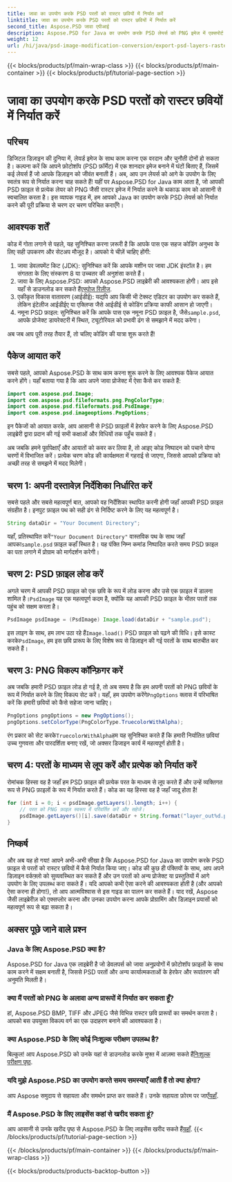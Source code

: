 ```yaml
---
title: जावा का उपयोग करके PSD परतों को रास्टर छवियों में निर्यात करें
linktitle: जावा का उपयोग करके PSD परतों को रास्टर छवियों में निर्यात करें
second_title: Aspose.PSD जावा एपीआई
description: Aspose.PSD for Java का उपयोग करके PSD लेयर्स को PNG इमेज में एक्सपोर्ट करना सीखें। हमारे विस्तृत चरण-दर-चरण ट्यूटोरियल के साथ सहज फ़ाइल हेरफेर अनलॉक करें।
weight: 12
url: /hi/java/psd-image-modification-conversion/export-psd-layers-raster-images/
---
```


{{< blocks/products/pf/main-wrap-class >}}
{{< blocks/products/pf/main-container >}}
{{< blocks/products/pf/tutorial-page-section >}}

# जावा का उपयोग करके PSD परतों को रास्टर छवियों में निर्यात करें

## परिचय

डिजिटल डिज़ाइन की दुनिया में, लेयर्ड इमेज के साथ काम करना एक वरदान और चुनौती दोनों हो सकता है। कल्पना करें कि आपने फ़ोटोशॉप (PSD फ़ॉर्मेट) में एक शानदार इमेज बनाने में घंटों बिताए हैं, जिसमें कई लेयर्स हैं जो आपके डिज़ाइन को जीवंत बनाती हैं। अब, आप उन लेयर्स को आगे के उपयोग के लिए स्वतंत्र रूप से निर्यात करना चाह सकते हैं! यहीं पर Aspose.PSD for Java काम आता है, जो आपकी PSD फ़ाइल से प्रत्येक लेयर को PNG जैसी रास्टर इमेज में निर्यात करने के थकाऊ काम को आसानी से स्वचालित करता है। इस व्यापक गाइड में, हम आपको Java का उपयोग करके PSD लेयर्स को निर्यात करने की पूरी प्रक्रिया से चरण दर चरण परिचित कराएँगे।

## आवश्यक शर्तें

कोड में गोता लगाने से पहले, यह सुनिश्चित करना ज़रूरी है कि आपके पास एक सहज कोडिंग अनुभव के लिए सही उपकरण और सेटअप मौजूद है। आपको ये चीज़ें चाहिए होंगी:

1. जावा डेवलपमेंट किट (JDK): सुनिश्चित करें कि आपके मशीन पर जावा JDK इंस्टॉल है। हम संगतता के लिए संस्करण 8 या उच्चतर की अनुशंसा करते हैं।
2.  जावा के लिए Aspose.PSD: आपको Aspose.PSD लाइब्रेरी की आवश्यकता होगी। आप इसे यहाँ से डाउनलोड कर सकते हैं[एस्पोज रिलीज](https://releases.aspose.com/psd/java/). 
3. एकीकृत विकास वातावरण (आईडीई): यद्यपि आप किसी भी टेक्स्ट एडिटर का उपयोग कर सकते हैं, लेकिन इंटेलीज आईडीईए या एक्लिप्स जैसे आईडीई से कोडिंग प्रक्रिया काफी आसान हो जाएगी।
4.  नमूना PSD फ़ाइल: सुनिश्चित करें कि आपके पास एक नमूना PSD फ़ाइल है, जैसे`sample.psd`, आपके प्रोजेक्ट डायरेक्टरी में स्थित, ट्यूटोरियल को प्रभावी ढंग से समझाने में मदद करेगा।

अब जब आप पूरी तरह तैयार हैं, तो चलिए कोडिंग की यात्रा शुरू करते हैं!

## पैकेज आयात करें

सबसे पहले, आपको Aspose.PSD के साथ काम करना शुरू करने के लिए आवश्यक पैकेज आयात करने होंगे। यहाँ बताया गया है कि आप अपने जावा प्रोजेक्ट में ऐसा कैसे कर सकते हैं:

```java
import com.aspose.psd.Image;
import com.aspose.psd.fileformats.png.PngColorType;
import com.aspose.psd.fileformats.psd.PsdImage;
import com.aspose.psd.imageoptions.PngOptions;
```

इन पैकेजों को आयात करके, आप आसानी से PSD फ़ाइलों में हेरफेर करने के लिए Aspose.PSD लाइब्रेरी द्वारा प्रदान की गई सभी कक्षाओं और विधियों तक पहुँच सकते हैं।

अब जबकि हमने पूर्वापेक्षाएँ और आयातों को कवर कर लिया है, तो आइए कोड निष्पादन को पचाने योग्य चरणों में विभाजित करें। प्रत्येक चरण कोड की कार्यक्षमता में गहराई से जाएगा, जिससे आपको प्रक्रिया को अच्छी तरह से समझने में मदद मिलेगी।

## चरण 1: अपनी दस्तावेज़ निर्देशिका निर्धारित करें

सबसे पहले और सबसे महत्वपूर्ण बात, आपको वह निर्देशिका स्थापित करनी होगी जहाँ आपकी PSD फ़ाइल संग्रहीत है। इनपुट फ़ाइल पथ को सही ढंग से निर्दिष्ट करने के लिए यह महत्वपूर्ण है।

```java
String dataDir = "Your Document Directory";
```

 यहाँ, प्रतिस्थापित करें`"Your Document Directory"` वास्तविक पथ के साथ जहाँ आपका`sample.psd` फ़ाइल कहाँ स्थित है। यह पंक्ति निम्न कमांड निष्पादित करते समय PSD फ़ाइल का पता लगाने में प्रोग्राम को मार्गदर्शन करेगी।

## चरण 2: PSD फ़ाइल लोड करें

 अगले चरण में आपकी PSD फ़ाइल को एक छवि के रूप में लोड करना और उसे एक फ़ाइल में डालना शामिल है।`PsdImage` यह एक महत्वपूर्ण कदम है, क्योंकि यह आपकी PSD फ़ाइल के भीतर परतों तक पहुंच को सक्षम करता है।

```java
PsdImage psdImage = (PsdImage) Image.load(dataDir + "sample.psd");
```

 इस लाइन के साथ, हम लाभ उठा रहे हैं`Image.load()` PSD फ़ाइल को पढ़ने की विधि। इसे कास्ट करके`PsdImage`, हम इस छवि प्रारूप के लिए विशेष रूप से डिज़ाइन की गई परतों के साथ बातचीत कर सकते हैं।

## चरण 3: PNG विकल्प कॉन्फ़िगर करें

अब जबकि हमारी PSD फ़ाइल लोड हो गई है, तो अब समय है कि हम अपनी परतों को PNG छवियों के रूप में निर्यात करने के लिए विकल्प सेट करें। यहाँ, हम उपयोग करेंगे`PngOptions` क्लास में परिभाषित करें कि हमारी छवियों को कैसे सहेजा जाना चाहिए।

```java
PngOptions pngOptions = new PngOptions();
pngOptions.setColorType(PngColorType.TruecolorWithAlpha);
```

 रंग प्रकार को सेट करके`TruecolorWithAlpha`हम यह सुनिश्चित करते हैं कि हमारी निर्यातित छवियां उच्च गुणवत्ता और पारदर्शिता बनाए रखें, जो अक्सर डिजाइन कार्य में महत्वपूर्ण होती है।

## चरण 4: परतों के माध्यम से लूप करें और प्रत्येक को निर्यात करें

रोमांचक हिस्सा वह है जहाँ हम PSD फ़ाइल की प्रत्येक परत के माध्यम से लूप करते हैं और उन्हें व्यक्तिगत रूप से PNG फ़ाइलों के रूप में निर्यात करते हैं। कोड का यह हिस्सा वह है जहाँ जादू होता है!

```java
for (int i = 0; i < psdImage.getLayers().length; i++) {
    // परत को PNG फ़ाइल स्वरूप में परिवर्तित करें और सहेजें।
    psdImage.getLayers()[i].save(dataDir + String.format("layer_out%d.png", i + 1), pngOptions);
}
```

## निष्कर्ष

और अब यह हो गया! आपने अभी-अभी सीखा है कि Aspose.PSD for Java का उपयोग करके PSD फ़ाइल से परतों को रास्टर छवियों में कैसे निर्यात किया जाए। कोड की कुछ ही पंक्तियों के साथ, आप अपने डिज़ाइन वर्कफ़्लो को सुव्यवस्थित कर सकते हैं और उन परतों को अन्य प्रोजेक्ट या प्रस्तुतियों में आगे उपयोग के लिए उपलब्ध करा सकते हैं। यदि आपको कभी ऐसा करने की आवश्यकता होती है (और आपको ऐसा करना ही होगा!), तो आप आत्मविश्वास से इस गाइड का पालन कर सकते हैं। याद रखें, Aspose जैसी लाइब्रेरीज़ को एक्सप्लोर करना और उनका उपयोग करना आपके प्रोग्रामिंग और डिज़ाइन प्रयासों को महत्वपूर्ण रूप से बढ़ा सकता है।

## अक्सर पूछे जाने वाले प्रश्न

### Java के लिए Aspose.PSD क्या है?
Aspose.PSD for Java एक लाइब्रेरी है जो डेवलपर्स को जावा अनुप्रयोगों में फ़ोटोशॉप फ़ाइलों के साथ काम करने में सक्षम बनाती है, जिससे PSD परतों और अन्य कार्यात्मकताओं के हेरफेर और रूपांतरण की अनुमति मिलती है।

### क्या मैं परतों को PNG के अलावा अन्य प्रारूपों में निर्यात कर सकता हूँ?
हां, Aspose.PSD BMP, TIFF और JPEG जैसे विभिन्न रास्टर छवि प्रारूपों का समर्थन करता है। आपको बस उपयुक्त विकल्प वर्ग का एक उदाहरण बनाने की आवश्यकता है।

### क्या Aspose.PSD के लिए कोई निःशुल्क परीक्षण उपलब्ध है?
 बिल्कुल! आप Aspose.PSD को उनके यहां से डाउनलोड करके मुफ्त में आज़मा सकते हैं[निःशुल्क परीक्षण पृष्ठ](https://releases.aspose.com/).

### यदि मुझे Aspose.PSD का उपयोग करते समय समस्याएँ आती हैं तो क्या होगा?
आप Aspose समुदाय से सहायता और समर्थन प्राप्त कर सकते हैं। उनके सहायता फ़ोरम पर जाएँ[यहाँ](https://forum.aspose.com/c/psd/34).

### मैं Aspose.PSD के लिए लाइसेंस कहां से खरीद सकता हूं?
 आप आसानी से उनके खरीद पृष्ठ से Aspose.PSD के लिए लाइसेंस खरीद सकते हैं[यहाँ](https://purchase.aspose.com/buy).
{{< /blocks/products/pf/tutorial-page-section >}}

{{< /blocks/products/pf/main-container >}}
{{< /blocks/products/pf/main-wrap-class >}}

{{< blocks/products/products-backtop-button >}}

